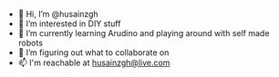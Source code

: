 - 👋 Hi, I’m @husainzgh
- 👀 I’m interested in DIY stuff
- 🌱 I’m currently learning Arudino and playing around with self made robots
- 💞️ I’m figuring out what to collaborate on
- 📫 I'm reachable at husainzgh@live.com

<!---
husainzgh/husainzgh is a ✨ special ✨ repository because its `README.md` (this file) appears on your GitHub profile.
You can click the Preview link to take a look at your changes.
--->
